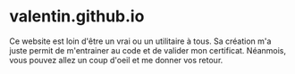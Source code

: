 # valentin.github.io

Ce website est loin d'être un vrai ou un utilitaire à tous.
Sa création m'a juste permit de m'entrainer au code et de valider mon certificat.
Néanmois, vous pouvez allez un coup d'oeil et me donner vos retour.
